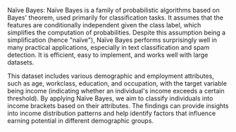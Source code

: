 Naïve Bayes:
Naïve Bayes is a family of probabilistic algorithms based on Bayes' theorem, used primarily for classification tasks. It assumes that the features are conditionally independent given the class label, which simplifies the computation of probabilities. Despite this assumption being a simplification (hence "naïve"), Naïve Bayes performs surprisingly well in many practical applications, especially in text classification and spam detection. It is efficient, easy to implement, and works well with large datasets.

This dataset includes various demographic and employment attributes, such as age, workclass, education, and occupation, with the target variable being income (indicating whether an individual's income exceeds a certain threshold). By applying Naïve Bayes, we aim to classify individuals into income brackets based on their attributes. The findings can provide insights into income distribution patterns and help identify factors that influence earning potential in different demographic groups.
